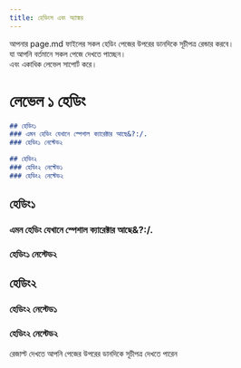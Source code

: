 ```yaml
---
title: হেডিংস এবং অ্যাঙ্কর
---
```


আপনার page.md ফাইলের সকল হেডিং পেজের উপরের ডানদিকে সূচীপত্র রেন্ডার করবে।  
যা আপনি বর্তমানে সকল পেজে দেখতে পাচ্ছেন।  
এবং একাধিক লেভেল সাপোর্ট করে। 

# লেভেল ১ হেডিং

```md
## হেডিং১
### এমন হেডিং যেখানে স্পেশাল ক্যারেক্টার আছে&?:/.
### হেডিং১ নেস্টেড২ 

## হেডিং২
### হেডিং২ নেস্টেড১ 
### হেডিং২ নেস্টেড২
```

## হেডিং১
### এমন হেডিং যেখানে স্পেশাল ক্যারেক্টার আছে&?:/.
### হেডিং১ নেস্টেড২ 

## হেডিং২
### হেডিং২ নেস্টেড১ 
### হেডিং২ নেস্টেড২

রেজাল্ট দেখতে আপনি পেজের উপরের ডানদিকে সূচীপত্র দেখতে পারেন